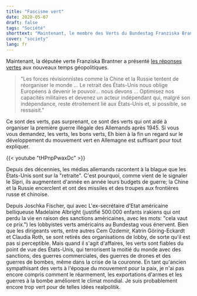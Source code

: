 ```yaml
---
title: "Fascisme vert"
date: 2020-05-07
draft: false
tags: "Société"
shorttext: "Maintenant, le membre des Verts du Bundestag Franziska Brantner a présenté des réponses vertes à la nouvelle époque géopolitique. Des forces révisionnistes comme la Chine et la Russie tentent de réorganiser le monde ..."
cover: "society"
lang: fr
---
```


Maintenant, la députée verte Franziska Brantner a présenté [les réponses vertes](https://www.franziska-brantner.de/2020/04/16/gruene-vernetzte-aussenpolitik-fuer-eine-welt-in-unordnung/ "GRÜNE VERNETZTE AUSSENPOLITIK FÜR EINE WELT IN UNORDNUN") aux nouveaux temps géopolitiques.

> "Les forces révisionnistes comme la Chine et la Russie tentent de réorganiser le monde ... Le retrait des États-Unis nous oblige Européens à devenir le pouvoir... nous devons ... Optimisez nos capacités militaires et devenez un acteur indépendant qui, malgré son indépendance, reste étroitement lié aux États-Unis et, si possible, se ressaisit."

Ce sont des verts, pas surprenant, ce sont des verts qui ont aidé à organiser la première guerre illégale des Allemands après 1945. Si vous vous demandez, les verts, les bons verts, Eh bien à la fin un regard sur le développement du mouvement vert en Allemagne est suffisant pour tout expliquer.

{{< youtube "tHPnpPwaxDc" >}}

Depuis des décennies, les médias allemands racontent à la blague que les États-Unis sont sur la "retraite". C'est pourquoi, comme vient de le signaler le Sipri, ils augmentent d'année en année leurs budgets de guerre; la Chine et la Russie encerclent et ont des missiles et des troupes aux frontières russe et chinoise.

Depuis Joschka Fischer, qui avec L'ex-secrétaire d'Etat américaine belliqueuse Madelaine Albright (justifié 500.000 enfants irakiens qui ont perdu la vie en raison des sanctions américaines, avec les mots: "cela vaut ce prix.") les lobbyistes verts américains au Bundestag vous énervent. Bien que les dirigeants verts, entre autres Cem Özdemir, Katrin Göring-Eckardt et Claudia Roth, se sont retirés des organisations de lobby, de sorte qu'il est pas si perceptible. Mais quand il s'agit d'affaires, les verts sont fiables du point de vue des États-Unis, qui terrorisent la moitié du monde avec des sanctions, des guerres commerciales, des guerres de drones et des guerres de bombes, même dans la crise de la couronne. En tant qu'ancien sympathisant des verts à l'époque du mouvement pour la paix, je n'ai pas encore compris comment le réarmement, les exportations d'armes et les guerres à la bombe améliorent le climat mondial. Je suis probablement encore trop vert pour de telles idées realpolitik.
